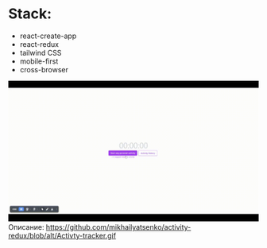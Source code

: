 # Stack:
- react-create-app
- react-redux
- tailwind CSS
- mobile-first
- cross-browser

![image](https://github.com/mikhailyatsenko/activity-redux/blob/alt/Activty-tracker.gif)
Описание:
https://github.com/mikhailyatsenko/activity-redux/blob/alt/Activty-tracker.gif

